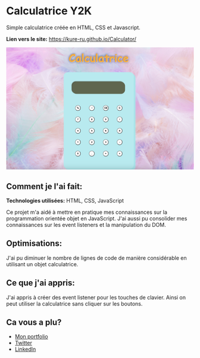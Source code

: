 # Calculatrice Y2K
Simple calculatrice créée en HTML, CSS et Javascript.

**Lien vers le site:** https://kure-ru.github.io/Calculator/

![calculatrice Y2K](screenshot.png)

## Comment je l'ai fait:

**Technologies utilisées:** HTML, CSS, JavaScript

Ce projet m'a aidé à mettre en pratique mes connaissances sur la programmation orientée objet en JavaScript. J'ai aussi pu consolider mes connaissances sur les event listeners et la manipulation du DOM.

## Optimisations:
J'ai pu diminuer le nombre de lignes de code de manière considérable en utilisant un objet calculatrice. 

## Ce que j'ai appris:
J'ai appris à créer des event listener pour les touches de clavier. Ainsi on peut utiliser la calculatrice sans cliquer sur les boutons. 

## Ca vous a plu?

- [Mon portfolio](https://claireinada.netlify.app/)
- [Twitter](https://twitter.com/home)
- [LinkedIn](https://www.linkedin.com/)

